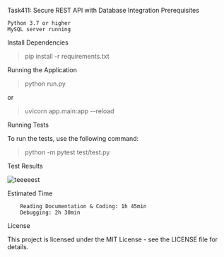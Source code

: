 Task411: Secure REST API with Database Integration
Prerequisites

    Python 3.7 or higher
    MySQL server running
    

Install Dependencies

> pip install -r requirements.txt


Running the Application

> python run.py

or

> uvicorn app.main:app --reload

Running Tests

To run the tests, use the following command:


> python -m pytest test/test.py




Test Results


   ![teeeeest](https://github.com/meta4r/Task411/assets/123734096/362964fd-739b-468b-9474-bca7ac5275c4)




Estimated Time

        Reading Documentation & Coding: 1h 45min
        Debugging: 2h 30min







License

This project is licensed under the MIT License - see the LICENSE file for details.
